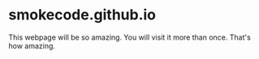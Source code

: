 # smokecode.github.io

This webpage will be so amazing. You will visit it more than once. That's how amazing.